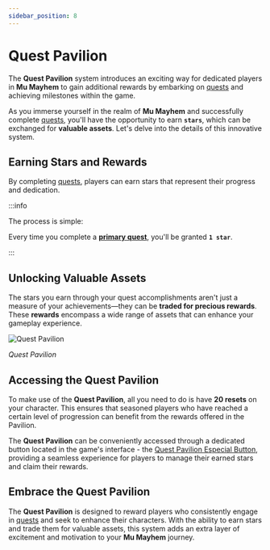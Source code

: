 ```yaml
---
sidebar_position: 8
---
```


# Quest Pavilion

The **Quest Pavilion** system introduces an exciting way for dedicated players in **Mu Mayhem** to gain additional rewards by embarking on [quests](/gameplay-systems/quest-system) and achieving milestones within the game.

As you immerse yourself in the realm of **Mu Mayhem** and successfully complete [quests](/gameplay-systems/quest-system), you'll have the opportunity to earn **`stars`**, which can be exchanged for **valuable assets**. Let's delve into the details of this innovative system.

## Earning Stars and Rewards

By completing [quests](/gameplay-systems/quest-system), players can earn stars that represent their progress and dedication.

:::info

The process is simple:

Every time you complete a **[primary quest](/gameplay-systems/quest-system#primary-quests)**, you'll be granted **`1 star`**.

:::

## Unlocking Valuable Assets

The stars you earn through your quest accomplishments aren't just a measure of your achievements—they can be **traded for precious rewards**. These **rewards** encompass a wide range of assets that can enhance your gameplay experience.

![Quest Pavilion](/img/client-features/quest-pavilion.jpg)

_Quest Pavilion_

## Accessing the Quest Pavilion

To make use of the **Quest Pavilion**, all you need to do is have **20 resets** on your character. This ensures that seasoned players who have reached a certain level of progression can benefit from the rewards offered in the Pavilion.

The **Quest Pavilion** can be conveniently accessed through a dedicated button located in the game's interface - the [Quest Pavilion Especial Button](/client-features/especial-buttons), providing a seamless experience for players to manage their earned stars and claim their rewards.

## Embrace the Quest Pavilion

The **Quest Pavilion** is designed to reward players who consistently engage in [quests](/gameplay-systems/quest-system) and seek to enhance their characters. With the ability to earn stars and trade them for valuable assets, this system adds an extra layer of excitement and motivation to your **Mu Mayhem** journey.
